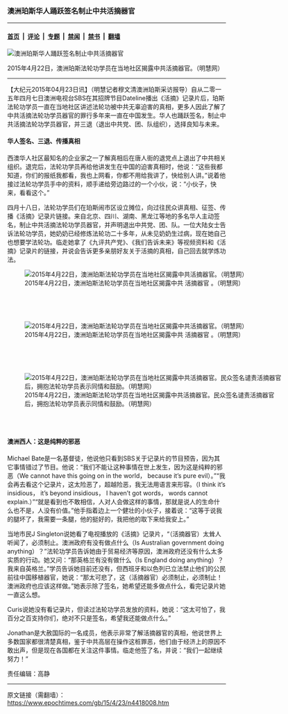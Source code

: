 ### 澳洲珀斯华人踊跃签名制止中共活摘器官

---

#### [首页](../../../..?n4418008) &nbsp;|&nbsp; [评论](../../../../../epoch-comment?n4418008) &nbsp;|&nbsp; [专题](../../../../../epoch-special?n4418008) &nbsp;|&nbsp; [禁闻](../../../../../epoch-news?n4418008) &nbsp;|&nbsp; [禁书](../../../../../books?n4418008) &nbsp;|&nbsp; [翻墙](https://github.com/gfw-breaker/nogfw/blob/master/README.md?n4418008)


<div><img alt="澳洲珀斯华人踊跃签名制止中共活摘器官" class="attachment-djy_600_400 size-djy_600_400 wp-post-image" src="https://i.epochtimes.com/assets/uploads/2015/04/1504221825032639-600x400.jpg"/>
<div class="caption">
 <p>
  2015年4月22日，澳洲珀斯法轮功学员在当地社区揭露中共活摘器官。（明慧网）
 </p>
</div></div><hr/><div class="post_content" id="artbody" itemprop="articleBody">
 <!-- article content begin -->
 <p>
  【大纪元2015年04月23日讯】（明慧记者穆文清澳洲珀斯采访报导）自从二零一五年四月七日澳洲电视台SBS在其招牌节目Dateline播出《活摘》记录片后，珀斯法轮功学员一直在当地社区讲述法轮功被中共无辜迫害的真相，更多人因此了解了中共活摘法轮功学员器官的罪行多年来一直在中国发生。华人也踊跃签名，制止中共活摘法轮功学员器官，并三退（退出中共党、团、队组织），选择良知与未来。
 </p>
 <p>
  <h4>
   华人签名、三退、传播真相
  </h4>
  <p>
   西澳华人社区最知名的企业家之一了解真相后在唐人街的退党点上退出了中共相关组织。退完后，法轮功学员再给他讲发生在中国的迫害真相时，他说：“这些我都知道，你们的报纸我都看，我也上网看，你都不用给我讲了，快给别人讲。”说着他接过法轮功学员手中的资料，顺手递给旁边路过的一个小伙，说：“小伙子，快来，看看这个。”
  </p>
  <p>
   四月十八日，法轮功学员们在珀斯闹市区设立摊位，向过往民众讲真相、征签、传播《活摘》记录片链接。来自北京、四川、湖南、黑龙江等地的多名华人主动签名，制止中共活摘法轮功学员器官，并声明退出中共党、团、队。一位大陆女士告诉法轮功学员，她奶奶已经修炼法轮功二十多年，从未见奶奶生过病，现在她自己也想要学法轮功。临走她拿了《九评共产党》、《我们告诉未来》等视频资料和《活摘》记录片的链接，并说会告诉更多亲朋好友关于活摘的真相，自己回去就学炼功法。
  </p>
  <p>
   <figure aria-describedby="caption-attachment-5851906" class="wp-caption aligncenter" id="attachment_5851906" style="width: 600px">
    <ok href=" https://i.epochtimes.com/assets/uploads/2015/04/1504221824482639-600x400.jpg" rel="noreferrer noopener" target="_blank">
     <img alt="2015年4月22日，澳洲珀斯法轮功学员在当地社区揭露中共活摘器官。（明慧网）" class="size-large wp-image-5851906" src="https://i.epochtimes.com/assets/uploads/2015/04/1504221824482639-600x400.jpg" title="2015年4月22日，澳洲珀斯法轮功学员在当地社区揭露中共活摘器官。（明慧网）"/>
    </ok>
    <br/><figcaption class="wp-caption-text" id="caption-attachment-5851906">
     2015年4月22日，澳洲珀斯法轮功学员在当地社区揭露中共
     <ok href="https://www.epochtimes.com/gb/tag/%E6%B4%BB%E6%91%98%E5%99%A8%E5%AE%98.html">
      活摘器官
     </ok>
     。（明慧网）
    </figcaption><br/>
   </figure><br/>
   <br/>
   <figure aria-describedby="caption-attachment-5851924" class="wp-caption aligncenter" id="attachment_5851924" style="width: 600px">
    <ok href=" https://i.epochtimes.com/assets/uploads/2015/04/1504221824532639-600x400.jpg" rel="noreferrer noopener" target="_blank">
     <img alt="2015年4月22日，澳洲珀斯法轮功学员在当地社区揭露中共活摘器官。（明慧网）" class="size-large wp-image-5851924" src="https://i.epochtimes.com/assets/uploads/2015/04/1504221824532639-600x400.jpg" title="2015年4月22日，澳洲珀斯法轮功学员在当地社区揭露中共活摘器官。（明慧网）"/>
    </ok>
    <br/><figcaption class="wp-caption-text" id="caption-attachment-5851924">
     2015年4月22日，澳洲珀斯法轮功学员在当地社区揭露中共
     <ok href="https://www.epochtimes.com/gb/tag/%E6%B4%BB%E6%91%98%E5%99%A8%E5%AE%98.html">
      活摘器官
     </ok>
     。（明慧网）
    </figcaption><br/>
   </figure><br/>
   <br/>
   <figure aria-describedby="caption-attachment-5851939" class="wp-caption aligncenter" id="attachment_5851939" style="width: 600px">
    <ok href=" https://i.epochtimes.com/assets/uploads/2015/04/1504221825092639-600x400.jpg" rel="noreferrer noopener" target="_blank">
     <img alt="2015年4月22日，澳洲珀斯法轮功学员在当地社区揭露中共活摘器官。民众签名谴责活摘器官后，拥抱法轮功学员表示同情和鼓励。（明慧网）" class="size-large wp-image-5851939" src="https://i.epochtimes.com/assets/uploads/2015/04/1504221825092639-600x400.jpg" title="2015年4月22日，澳洲珀斯法轮功学员在当地社区揭露中共活摘器官。民众签名谴责活摘器官后，拥抱法轮功学员表示同情和鼓励。（明慧网）"/>
    </ok>
    <br/><figcaption class="wp-caption-text" id="caption-attachment-5851939">
     2015年4月22日，澳洲珀斯法轮功学员在当地社区揭露中共活摘器官。民众签名谴责活摘器官后，拥抱法轮功学员表示同情和鼓励。（明慧网）
    </figcaption><br/>
   </figure><br/>
  </p>
  <p>
   <h4>
    澳洲西人：这是纯粹的邪恶
   </h4>
   <p>
    Michael Bate是一名基督徒，他说他只看到SBS关于记录片的节目预告，因为其它事情错过了节目。他说：“我们不能让这种事情在世上发生，因为这是纯粹的邪恶（We cannot have this going on in the world， because it’s pure evil）。”“我会再去看这个记录片，这太险恶了，超越险恶，我无法用语言来形容。（I think it’s insidious， it’s beyond insidious， I haven’t got words， words cannot explain.）”“就是看到也不敢相信，人对人会做这样的事情，那就是说人的生命什么也不是，人没有价值。”他手指着边上一个健壮的小伙子，接着说：“这等于说我的腿坏了，我需要一条腿，他的挺好的，我把他的取下来给我安上。”
   </p>
   <p>
    当地市民J Singleton说她看了电视播放的《活摘》记录片，“（活摘器官）太耸人听闻了，必须制止。澳洲政府有没有做点什么（Is Australian government doing anything）？”法轮功学员告诉她由于贸易经济等原因，澳洲政府还没有什么太多实质的行动。她又问：“那英格兰有没有做什么（Is England doing anything）？我来自英格兰。”学员告诉她目前还没有，但西班牙和以色列已立法禁止他们的公民前往中国移植器官，她说：“那太可悲了，这（活摘器官）必须制止，必须制止！澳洲政府也应该这样做。”她表示除了签名，她希望还能多做点什么，看完记录片她一直这么想。
   </p>
   <p>
    Curis说她没有看记录片，但读过法轮功学员发放的资料，她说：“这太可怕了，我百分之百支持你们，绝对不只是签名，希望我还能做点什么。”
   </p>
   <p>
    Jonathan是大赦国际的一名成员，他表示非常了解活摘器官的真相，他说世界上多数国家都很清楚真相，鉴于中共高层在操作这桩罪恶，他们由于经济上的原因不敢出声，但是现在各国都在关注这件事情。临走他签了名，并说：“我们一起继续努力！”
   </p>
   <p>
    责任编辑：高静
   </p>
   <!-- article content end -->
   <div id="below_article_ad">
   </div>
  </p>
 </p>
</div>


---

原文链接（需翻墙）：https://www.epochtimes.com/gb/15/4/23/n4418008.htm